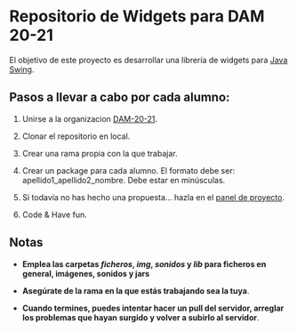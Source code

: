 # Repositorio de Widgets para DAM 20-21

El objetivo de este proyecto es desarrollar una librería de widgets para [Java Swing](https://en.wikipedia.org/wiki/Swing_(Java)).


## Pasos a llevar a cabo por cada alumno:

1. Unirse a la organizacion [DAM-20-21](https://github.com/DAM20-21).

2. Clonar el repositorio en local.

3. Crear una rama propia con la que trabajar. 

4. Crear un package para cada alumno. El formato debe ser: apellido1_apellido2_nombre. Debe estar en minúsculas.

5. Si todavía no has hecho una propuesta... hazla en el [panel de proyecto](https://github.com/orgs/DAM20-21/projects/1).

6. Code & Have fun.

## Notas

- **Emplea las carpetas *ficheros*, *img*, *sonidos* y *lib* para ficheros en general, imágenes, sonidos y jars**

- **Asegúrate de la rama en la que estás trabajando sea la tuya**.

- **Cuando termines, puedes intentar hacer un pull del servidor, arreglar los problemas que hayan surgido y volver a subirlo al servidor**.